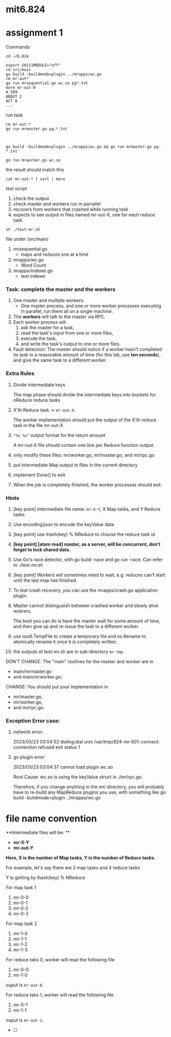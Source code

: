 # mit6.824

# assignment 1

Commands

```
cd ~/6.824

export GO111MODULE="off"
cd src/main
go build -buildmode=plugin ../mrapps/wc.go
rm mr-out*
go run mrsequential.go wc.so pg*.txt
more mr-out-0
A 509
ABOUT 2
ACT 8
...

```
run task

```
rm mr-out-*
go run mrmaster.go pg-*.txt



go build -buildmode=plugin ../mrapps/wc.go && go run mrmaster.go pg-*.txt

go run mrworker.go wc.so
```

the result should match this
```
cat mr-out-* | sort | more
```

test script
1. check the output
2. check master and workers run in parrallel
3. recovers from workers that crashed while running task
4. expects to see output in files named mr-out-X, one for each reduce task. 
```
sh ./test-mr.sh
```

file under /src/main/

1. mrsequential.go
   - maps and reduces one at a time
2. mrapps/wc.go
   - Word Count
3. mrapps/indexer.go
   - text indexer

### Task: complete the master and the workers

1. One master and multiple workers: 
   - One master process, and one or more worker processes executing in parallel, run them all on a single machine. 
2. The **workers** will talk to the master via RPC. 
3. Each worker process will 
   1. ask the master for a task, 
   2. read the task's input from one or more files, 
   3. execute the task, 
   4. and write the task's output to one or more files. 
4. Fault detection: The master should notice if a worker hasn't completed its task in a reasonable amount of time (for this lab, use **ten seconds**), and give the same task to a different worker.

### Extra Rules

1. Divide intermediate keys

   The map phase should divide the intermediate keys into buckets for nReduce reduce tasks
2. X'th Reduce task -> `mr-out-X`. 

   The worker implementation should put the output of the X'th reduce task in the file mr-out-X
3. `"%v %v"` output format for the return amount

   A mr-out-X file should contain one line per Reduce function output.
4. only modify these files: mr/worker.go, mr/master.go, and mr/rpc.go
5. put intermediate Map output in files in the current directory
6. implement Done() to exit
7. When the job is completely finished, the worker processes should exit.

### Hints

1. [key point] intermediate file name: `mr-X-Y`, X Map tasks, and Y Reduce tasks

2. Use encoding/json to encode the keyValue data

3. [key point] use ihash(key) % NReduce to choose the reduce task id

4. **[key point] [atom read] master, as a server, will be concurrent, don't forget to lock shared data.**

5. Use Go's race detector, with go build -race and go run -race. Can refer to ./test-mr.sh

6. [key point] Workers will sometimes need to wait, e.g. reduces can't start until the last map has finished

7. To test crash recovery, you can use the mrapps/crash.go application plugin.

8. Master cannot distingusish between crashed worker and slowly alive wokrers. 

   The best you can do is have the master wait for some amount of time, and then give up and re-issue the task to a different worker.
8. use ioutil.TempFile to create a temporary file and os.Rename to atomically rename it once it is completely written.
9. the outputs of test-mr.sh are in sub-directory `mr-tmp`


DON'T CHANGE: The "main" routines for the master and worker are in 
- main/mrmaster.go 
- and main/mrworker.go; 
  

CHANGE: You should put your implementation in 
- mr/master.go, 
- mr/worker.go, 
- and mr/rpc.go.

### Exception Error case:

1. network error:

   2023/03/23 03:04:52 dialing:dial unix /var/tmp/824-mr-501: connect: connection refused
   exit status 1

2. go plugin error

   2023/03/23 03:04:37 cannot load plugin wc.so

   Root Cause: wc.so is using the keyValue struct in ./mr/rpc.go. 

   Therefore, if you change anything in the mr/ directory, you will probably have to re-build any MapReduce plugins you use, with something like go build -buildmode=plugin ../mrapps/wc.go



# file name convention

**Intermediate files will be: **

- **mr-X-Y**
- **mr-out-Y**

**Here, X is the number of Map tasks, Y is the number of Reduce tasks.**



For example, let's say there are 2 map tasks and 4 reduce tasks



Y is getting by ihash(key) % NReduce 

For map task 1

1. mr-0-0
2. mr-0-1
3. mr-0-2
4. mr-0-3

For map task 2

1. mr-1-0
2. mr-1-1
3. mr-1-2
4. mr-1-3



For reduce taks 0, worker will read the following file 

1. mr-0-0
2. mr-1-0

ouput is `mr-out-0`.



For reduce taks 1, worker will read the following file 

1. mr-0-1
2. mr-1-1

ouput is `mr-out-1`.

- [ ] 